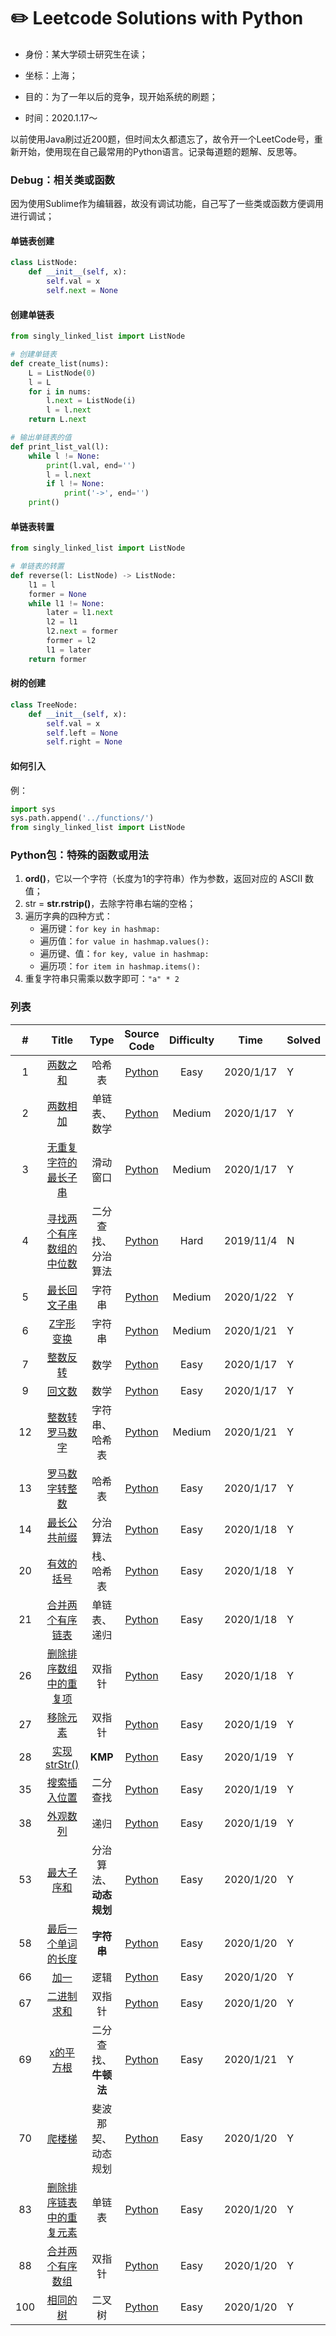 # :pencil2: Leetcode Solutions with Python
- 身份：某大学硕士研究生在读；

- 坐标：上海；

- 目的：为了一年以后的竞争，现开始系统的刷题；
- 时间：2020.1.17～

以前使用Java刷过近200题，但时间太久都遗忘了，故令开一个LeetCode号，重新开始，使用现在自己最常用的Python语言。记录每道题的题解、反思等。



### Debug：相关类或函数

因为使用Sublime作为编辑器，故没有调试功能，自己写了一些类或函数方便调用进行调试；

#### 单链表创建

```python
class ListNode:
	def __init__(self, x):
		self.val = x
		self.next = None
```

#### 创建单链表

```python
from singly_linked_list import ListNode

# 创建单链表
def create_list(nums):
	L = ListNode(0)
	l = L
	for i in nums:
		l.next = ListNode(i)
		l = l.next
	return L.next

# 输出单链表的值
def print_list_val(l):
	while l != None:
		print(l.val, end='')
		l = l.next
		if l != None:
			print('->', end='') 
	print()
```

#### 单链表转置

```python
from singly_linked_list import ListNode

# 单链表的转置
def reverse(l: ListNode) -> ListNode:
	l1 = l
	former = None
	while l1 != None:
		later = l1.next
		l2 = l1
		l2.next = former
		former = l2
		l1 = later
	return former
```

#### 树的创建

```python
class TreeNode:
	def __init__(self, x):
		self.val = x
		self.left = None
		self.right = None

```

#### 如何引入

例：

```python
import sys
sys.path.append('../functions/')
from singly_linked_list import ListNode
```



### Python包：特殊的函数或用法

1. **ord()**，它以一个字符（长度为1的字符串）作为参数，返回对应的 ASCII 数值；
2. str = **str.rstrip()**，去除字符串右端的空格；
3. 遍历字典的四种方式：
   - 遍历键：`for key in hashmap:`
   - 遍历值：`for value in hashmap.values():`
   - 遍历键、值：`for key, value in hashmap:`
   - 遍历项：`for item in hashmap.items():`
4. 重复字符串只需乘以数字即可：`"a" * 2`



### 列表

| # | Title | Type | Source Code |  Difficulty | Time | Solved |
|:---:|:---:|:---:|:---:|:---:|:---:|-----|
|1|[ 两数之和 ](https://github.com/BlackSpaceGZY/LeetCode/blob/master/idea/1.md)|哈希表|[Python](https://github.com/BlackSpaceGZY/LeetCode/blob/master/Code/1.py)|Easy|2020/1/17|Y|
|2|[ 两数相加 ](https://github.com/BlackSpaceGZY/LeetCode/blob/master/idea/2.md)|单链表、数学|[Python](https://github.com/BlackSpaceGZY/LeetCode/blob/master/Code/2.py)|Medium|2020/1/17|Y|
|3|[  无重复字符的最长子串 ](https://github.com/BlackSpaceGZY/LeetCode/blob/master/idea/3.md)|滑动窗口|[Python](https://github.com/BlackSpaceGZY/LeetCode/blob/master/Code/3.py)|Medium|2020/1/17|Y|
|4|[  寻找两个有序数组的中位数 ](https://leetcode-cn.com/problems/median-of-two-sorted-arrays/submissions/)|二分查找、分治算法|[Python](https://github.com/BlackSpaceGZY/LeetCode/blob/master/Code/4.py)|Hard|2019/11/4|N|
|5|[最长回文子串](https://github.com/BlackSpaceGZY/LeetCode/blob/master/idea/5.md)|字符串|[Python](https://github.com/BlackSpaceGZY/LeetCode/blob/master/Code/5.py)|Medium|2020/1/22|Y|
|6|[Z字形变换](https://github.com/BlackSpaceGZY/LeetCode/blob/master/idea/6.md)|字符串|[Python](https://github.com/BlackSpaceGZY/LeetCode/blob/master/Code/6.py)|Medium|2020/1/21|Y|
|7|[整数反转](https://github.com/BlackSpaceGZY/LeetCode/blob/master/idea/7.md)|数学|[Python](https://github.com/BlackSpaceGZY/LeetCode/blob/master/Code/7.py)|Easy|2020/1/17|Y|
|9|[回文数](https://github.com/BlackSpaceGZY/LeetCode/blob/master/idea/9.md)|数学|[Python](https://github.com/BlackSpaceGZY/LeetCode/blob/master/Code/9.py)|Easy|2020/1/17|Y|
|12|[整数转罗马数字](https://github.com/BlackSpaceGZY/LeetCode/blob/master/idea/12.md)|字符串、哈希表|[Python](https://github.com/BlackSpaceGZY/LeetCode/blob/master/Code/12.py)|Medium|2020/1/21|Y|
|  13  | [罗马数字转整数](https://github.com/BlackSpaceGZY/LeetCode/blob/master/idea/13.md) |         哈希表         | [Python](https://github.com/BlackSpaceGZY/LeetCode/blob/master/Code/13.py) |    Easy    | 2020/1/17 |   Y    |
|  14  | [最长公共前缀](https://github.com/BlackSpaceGZY/LeetCode/blob/master/idea/14.md) |        分治算法        | [Python](https://github.com/BlackSpaceGZY/LeetCode/blob/master/Code/14.py) |    Easy    | 2020/1/18 |   Y    |
|  20  | [有效的括号](https://github.com/BlackSpaceGZY/LeetCode/blob/master/idea/20.md) |       栈、哈希表       | [Python](https://github.com/BlackSpaceGZY/LeetCode/blob/master/Code/20.py) |    Easy    | 2020/1/18 |   Y    |
|  21  | [合并两个有序链表](https://github.com/BlackSpaceGZY/LeetCode/blob/master/idea/21.md) |      单链表、递归      | [Python](https://github.com/BlackSpaceGZY/LeetCode/blob/master/Code/21.py) |    Easy    | 2020/1/18 |   Y    |
|  26  | [删除排序数组中的重复项](https://github.com/BlackSpaceGZY/LeetCode/blob/master/idea/26.md) |         双指针         | [Python](https://github.com/BlackSpaceGZY/LeetCode/blob/master/Code/26.py) |    Easy    | 2020/1/18 |   Y    |
|  27  | [移除元素](https://github.com/BlackSpaceGZY/LeetCode/blob/master/idea/27.md) |         双指针         | [Python](https://github.com/BlackSpaceGZY/LeetCode/blob/master/Code/27.py) |    Easy    | 2020/1/19 |   Y    |
|  28  | [实现strStr\(\)](https://github.com/BlackSpaceGZY/LeetCode/blob/master/idea/28.md) |        **KMP**         | [Python](https://github.com/BlackSpaceGZY/LeetCode/blob/master/Code/28.py) |    Easy    | 2020/1/19 |   Y    |
|  35  | [搜索插入位置](https://github.com/BlackSpaceGZY/LeetCode/blob/master/idea/26.md) |        二分查找        | [Python](https://github.com/BlackSpaceGZY/LeetCode/blob/master/Code/35.py) |    Easy    | 2020/1/19 |   Y    |
|  38  | [外观数列](https://github.com/BlackSpaceGZY/LeetCode/blob/master/idea/38.md) |          递归          | [Python](https://github.com/BlackSpaceGZY/LeetCode/blob/master/Code/38.py) |    Easy    | 2020/1/19 |   Y    |
|  53  | [最大子序和](https://github.com/BlackSpaceGZY/LeetCode/blob/master/idea/53.md) | 分治算法、**动态规划** | [Python](https://github.com/BlackSpaceGZY/LeetCode/blob/master/Code/53.py) |    Easy    | 2020/1/20 |   Y    |
|  58  | [最后一个单词的长度](https://github.com/BlackSpaceGZY/LeetCode/blob/master/idea/58.md) |       **字符串**       | [Python](https://github.com/BlackSpaceGZY/LeetCode/blob/master/Code/58.py) |    Easy    | 2020/1/20 |   Y    |
|  66  | [加一](https://github.com/BlackSpaceGZY/LeetCode/blob/master/idea/66.md) |          逻辑          | [Python](https://github.com/BlackSpaceGZY/LeetCode/blob/master/Code/66.py) |    Easy    | 2020/1/20 |   Y    |
|  67  | [二进制求和](https://github.com/BlackSpaceGZY/LeetCode/blob/master/idea/66.md) |         双指针         | [Python](https://github.com/BlackSpaceGZY/LeetCode/blob/master/Code/67.py) |    Easy    | 2020/1/20 |   Y    |
|  69  | [x的平方根](https://github.com/BlackSpaceGZY/LeetCode/blob/master/idea/69.md) |  二分查找、**牛顿法**  | [Python](https://github.com/BlackSpaceGZY/LeetCode/blob/master/Code/69.py) |    Easy    | 2020/1/21 |   Y    |
|  70  | [爬楼梯](https://github.com/BlackSpaceGZY/LeetCode/blob/master/idea/70.md) |   斐波那契、动态规划   | [Python](https://github.com/BlackSpaceGZY/LeetCode/blob/master/Code/70.py) |    Easy    | 2020/1/20 |   Y    |
|  83  | [删除排序链表中的重复元素](https://github.com/BlackSpaceGZY/LeetCode/blob/master/idea/83.md) |         单链表         | [Python](https://github.com/BlackSpaceGZY/LeetCode/blob/master/Code/83.py) |    Easy    | 2020/1/20 |   Y    |
|  88  | [合并两个有序数组](https://github.com/BlackSpaceGZY/LeetCode/blob/master/idea/88.md) |         双指针         | [Python](https://github.com/BlackSpaceGZY/LeetCode/blob/master/Code/88.py) |    Easy    | 2020/1/20 |   Y    |
| 100  | [相同的树](https://github.com/BlackSpaceGZY/LeetCode/blob/master/idea/88.md) |         二叉树         | [Python](https://github.com/BlackSpaceGZY/LeetCode/blob/master/Code/100.py) |    Easy    | 2020/1/20 |   Y    |



